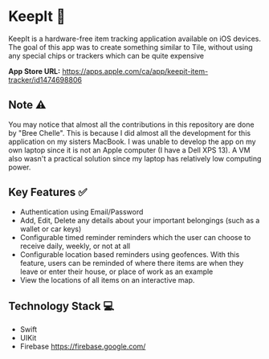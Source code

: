 # KeepIt 🔑
KeepIt is a hardware-free item tracking application available on iOS devices. The goal of this app was to create something similar to Tile, without using any special chips or trackers which can be quite expensive

**App Store URL:** https://apps.apple.com/ca/app/keepit-item-tracker/id1474698806

## Note ⚠
You may notice that almost all the contributions in this repository are done by "Bree Chelle". This is because I did almost all the development for this application on my sisters MacBook. I was unable to develop the app on my own laptop since it is not an Apple computer (I have a Dell XPS 13). A VM also wasn't a practical solution since my laptop has relatively low computing power.

## Key Features ✅
* Authentication using Email/Password
* Add, Edit, Delete any details about your important belongings (such as a wallet or car keys)
* Configurable timed reminder reminders which the user can choose to receive daily, weekly, or not at all
* Configurable location based reminders using geofences. With this feature, users can be reminded of where there items are when they leave or enter their house, or place of work as an example
* View the locations of all items on an interactive map.

## Technology Stack 💻
* Swift
* UIKit
* Firebase https://firebase.google.com/
